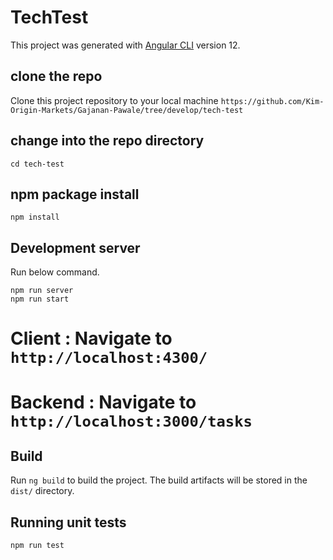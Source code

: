 # TechTest

This project was generated with [Angular CLI](https://github.com/angular/angular-cli) version 12.

## clone the repo

Clone this project repository to your local machine
`https://github.com/Kim-Origin-Markets/Gajanan-Pawale/tree/develop/tech-test`

## change into the repo directory

`cd tech-test`

## npm package install

`npm install`

## Development server

Run below command.

`npm run server`  
`npm run start`

# Client : Navigate to `http://localhost:4300/`

# Backend : Navigate to `http://localhost:3000/tasks`

## Build

Run `ng build` to build the project. The build artifacts will be stored in the `dist/` directory.

## Running unit tests

`npm run test`
